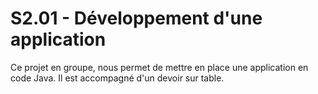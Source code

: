 # S2.01 - Développement d'une application

Ce projet en groupe, nous permet de mettre en place une application en code Java. Il est accompagné d'un devoir sur table.